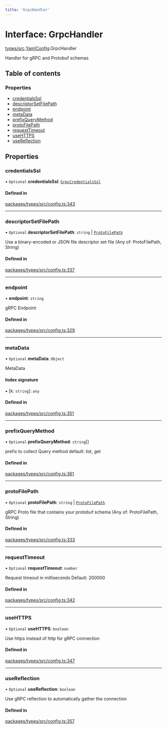 ```yaml
---
title: 'GrpcHandler'
---
```


# Interface: GrpcHandler

[types/src](../modules/types_src).[YamlConfig](../modules/types_src.YamlConfig).GrpcHandler

Handler for gRPC and Protobuf schemas

## Table of contents

### Properties

- [credentialsSsl](types_src.YamlConfig.GrpcHandler#credentialsssl)
- [descriptorSetFilePath](types_src.YamlConfig.GrpcHandler#descriptorsetfilepath)
- [endpoint](types_src.YamlConfig.GrpcHandler#endpoint)
- [metaData](types_src.YamlConfig.GrpcHandler#metadata)
- [prefixQueryMethod](types_src.YamlConfig.GrpcHandler#prefixquerymethod)
- [protoFilePath](types_src.YamlConfig.GrpcHandler#protofilepath)
- [requestTimeout](types_src.YamlConfig.GrpcHandler#requesttimeout)
- [useHTTPS](types_src.YamlConfig.GrpcHandler#usehttps)
- [useReflection](types_src.YamlConfig.GrpcHandler#usereflection)

## Properties

### credentialsSsl

• `Optional` **credentialsSsl**: [`GrpcCredentialsSsl`](types_src.YamlConfig.GrpcCredentialsSsl)

#### Defined in

[packages/types/src/config.ts:343](https://github.com/Urigo/graphql-mesh/blob/master/packages/types/src/config.ts#L343)

___

### descriptorSetFilePath

• `Optional` **descriptorSetFilePath**: `string` \| [`ProtoFilePath`](types_src.YamlConfig.ProtoFilePath)

Use a binary-encoded or JSON file descriptor set file (Any of: ProtoFilePath, String)

#### Defined in

[packages/types/src/config.ts:337](https://github.com/Urigo/graphql-mesh/blob/master/packages/types/src/config.ts#L337)

___

### endpoint

• **endpoint**: `string`

gRPC Endpoint

#### Defined in

[packages/types/src/config.ts:329](https://github.com/Urigo/graphql-mesh/blob/master/packages/types/src/config.ts#L329)

___

### metaData

• `Optional` **metaData**: `Object`

MetaData

#### Index signature

▪ [k: `string`]: `any`

#### Defined in

[packages/types/src/config.ts:351](https://github.com/Urigo/graphql-mesh/blob/master/packages/types/src/config.ts#L351)

___

### prefixQueryMethod

• `Optional` **prefixQueryMethod**: `string`[]

prefix to collect Query method default: list, get

#### Defined in

[packages/types/src/config.ts:361](https://github.com/Urigo/graphql-mesh/blob/master/packages/types/src/config.ts#L361)

___

### protoFilePath

• `Optional` **protoFilePath**: `string` \| [`ProtoFilePath`](types_src.YamlConfig.ProtoFilePath)

gRPC Proto file that contains your protobuf schema (Any of: ProtoFilePath, String)

#### Defined in

[packages/types/src/config.ts:333](https://github.com/Urigo/graphql-mesh/blob/master/packages/types/src/config.ts#L333)

___

### requestTimeout

• `Optional` **requestTimeout**: `number`

Request timeout in milliseconds
Default: 200000

#### Defined in

[packages/types/src/config.ts:342](https://github.com/Urigo/graphql-mesh/blob/master/packages/types/src/config.ts#L342)

___

### useHTTPS

• `Optional` **useHTTPS**: `boolean`

Use https instead of http for gRPC connection

#### Defined in

[packages/types/src/config.ts:347](https://github.com/Urigo/graphql-mesh/blob/master/packages/types/src/config.ts#L347)

___

### useReflection

• `Optional` **useReflection**: `boolean`

Use gRPC reflection to automatically gather the connection

#### Defined in

[packages/types/src/config.ts:357](https://github.com/Urigo/graphql-mesh/blob/master/packages/types/src/config.ts#L357)
